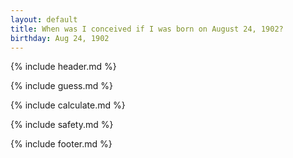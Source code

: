 ```yaml
---
layout: default
title: When was I conceived if I was born on August 24, 1902?
birthday: Aug 24, 1902
---
```


{% include header.md %}

{% include guess.md %}

{% include calculate.md %}

{% include safety.md %}

{% include footer.md %}



